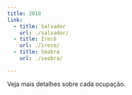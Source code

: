 ```yaml
---
title: 2018
link: 
  - title: Salvador
    url: ./salvador/
  - title: Irecê
    url: ./irece/
  - title: Seabra
    url: ./seabra/

---
```

Veja mais detalhes sobre cada ocupação.
